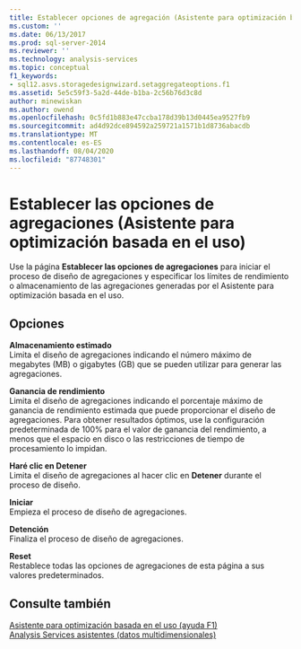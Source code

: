 ```yaml
---
title: Establecer opciones de agregación (Asistente para optimización basada en el uso) | Microsoft Docs
ms.custom: ''
ms.date: 06/13/2017
ms.prod: sql-server-2014
ms.reviewer: ''
ms.technology: analysis-services
ms.topic: conceptual
f1_keywords:
- sql12.asvs.storagedesignwizard.setaggregateoptions.f1
ms.assetid: 5e5c59f3-5a2d-44de-b1ba-2c56b76d3c8d
author: minewiskan
ms.author: owend
ms.openlocfilehash: 0c5fd1b883e47ccba178d39b13d0445ea9527fb9
ms.sourcegitcommit: ad4d92dce894592a259721a1571b1d8736abacdb
ms.translationtype: MT
ms.contentlocale: es-ES
ms.lasthandoff: 08/04/2020
ms.locfileid: "87748301"
---
```

# <a name="set-aggregation-options-usage-based-optimization-wizard"></a>Establecer las opciones de agregaciones (Asistente para optimización basada en el uso)
  Use la página **Establecer las opciones de agregaciones** para iniciar el proceso de diseño de agregaciones y especificar los límites de rendimiento o almacenamiento de las agregaciones generadas por el Asistente para optimización basada en el uso.  
  
## <a name="options"></a>Opciones  
 **Almacenamiento estimado**  
 Limita el diseño de agregaciones indicando el número máximo de megabytes (MB) o gigabytes (GB) que se pueden utilizar para generar las agregaciones.  
  
 **Ganancia de rendimiento**  
 Limita el diseño de agregaciones indicando el porcentaje máximo de ganancia de rendimiento estimada que puede proporcionar el diseño de agregaciones. Para obtener resultados óptimos, use la configuración predeterminada de 100% para el valor de ganancia del rendimiento, a menos que el espacio en disco o las restricciones de tiempo de procesamiento lo impidan.  
  
 **Haré clic en Detener**  
 Limita el diseño de agregaciones al hacer clic en **Detener** durante el proceso de diseño.  
  
 **Iniciar**  
 Empieza el proceso de diseño de agregaciones.  
  
 **Detención**  
 Finaliza el proceso de diseño de agregaciones.  
  
 **Reset**  
 Restablece todas las opciones de agregaciones de esta página a sus valores predeterminados.  
  
## <a name="see-also"></a>Consulte también  
 [Asistente para optimización basada en el uso (ayuda F1)](usage-based-optimization-wizard-f1-help.md)   
 [Analysis Services asistentes &#40;datos multidimensionales&#41;](analysis-services-wizards-multidimensional-data.md)  
  
  
